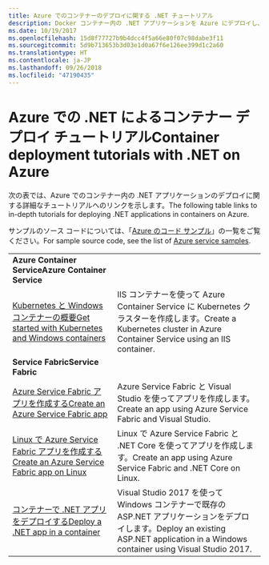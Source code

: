 ```yaml
---
title: Azure でのコンテナーのデプロイに関する .NET チュートリアル
description: Docker コンテナー内の .NET アプリケーションを Azure にデプロイし、DC/OS、Mesos、または Kubernetes でスケーリングします。
ms.date: 10/19/2017
ms.openlocfilehash: 15d8f77727b9b4dcc4f5a66e80f07c98dabe3f11
ms.sourcegitcommit: 5d9b713653b3d03e1d0a67f6e126ee399d1c2a60
ms.translationtype: HT
ms.contentlocale: ja-JP
ms.lasthandoff: 09/26/2018
ms.locfileid: "47190435"
---
```

# <a name="container-deployment-tutorials-with-net-on-azure"></a><span data-ttu-id="5e433-103">Azure での .NET によるコンテナー デプロイ チュートリアル</span><span class="sxs-lookup"><span data-stu-id="5e433-103">Container deployment tutorials with .NET on Azure</span></span>

<span data-ttu-id="5e433-104">次の表では、Azure でのコンテナー内の .NET アプリケーションのデプロイに関する詳細なチュートリアルへのリンクを示します。</span><span class="sxs-lookup"><span data-stu-id="5e433-104">The following table links to in-depth tutorials for deploying .NET applications in containers on Azure.</span></span>

<span data-ttu-id="5e433-105">サンプルのソース コードについては、「[Azure のコード サンプル](https://azure.microsoft.com/resources/samples/?platform=dotnet)」の一覧をご覧ください。</span><span class="sxs-lookup"><span data-stu-id="5e433-105">For sample source code, see the list of [Azure service samples](https://azure.microsoft.com/resources/samples/?platform=dotnet).</span></span>

| | |
|---|---|
| <span data-ttu-id="5e433-106">**Azure Container Service**</span><span class="sxs-lookup"><span data-stu-id="5e433-106">**Azure Container Service**</span></span> ||
| <span data-ttu-id="5e433-107">[Kubernetes と Windows コンテナーの概要][1]</span><span class="sxs-lookup"><span data-stu-id="5e433-107">[Get started with Kubernetes and Windows containers][1]</span></span> | <span data-ttu-id="5e433-108">IIS コンテナーを使って Azure Container Service に Kubernetes クラスターを作成します。</span><span class="sxs-lookup"><span data-stu-id="5e433-108">Create a Kubernetes cluster in Azure Container Service using an IIS container.</span></span>
|<span data-ttu-id="5e433-109">**Service Fabric**</span><span class="sxs-lookup"><span data-stu-id="5e433-109">**Service Fabric**</span></span>| |
| <span data-ttu-id="5e433-110">[Azure Service Fabric アプリを作成する][2]</span><span class="sxs-lookup"><span data-stu-id="5e433-110">[Create an Azure Service Fabric app][2]</span></span> | <span data-ttu-id="5e433-111">Azure Service Fabric と Visual Studio を使ってアプリを作成します。</span><span class="sxs-lookup"><span data-stu-id="5e433-111">Create an app using Azure Service Fabric and Visual Studio.</span></span> | 
| <span data-ttu-id="5e433-112">[Linux で Azure Service Fabric アプリを作成する][3]</span><span class="sxs-lookup"><span data-stu-id="5e433-112">[Create an Azure Service Fabric app on Linux][3]</span></span> | <span data-ttu-id="5e433-113">Linux で Azure Service Fabric と .NET Core を使ってアプリを作成します。</span><span class="sxs-lookup"><span data-stu-id="5e433-113">Create an  app using Azure Service Fabric and .NET Core on Linux.</span></span> | 
| <span data-ttu-id="5e433-114">[コンテナーで .NET アプリをデプロイする][4]</span><span class="sxs-lookup"><span data-stu-id="5e433-114">[Deploy a .NET app in a container][4]</span></span> | <span data-ttu-id="5e433-115">Visual Studio 2017 を使って Windows コンテナーで既存の ASP.NET アプリケーションをデプロイします。</span><span class="sxs-lookup"><span data-stu-id="5e433-115">Deploy an existing ASP.NET application in a Windows container using Visual Studio 2017.</span></span>  |

[1]: /azure/container-service/container-service-kubernetes-windows-walkthrough
[2]: /azure/service-fabric/service-fabric-create-your-first-application-in-visual-studio
[3]: /azure/service-fabric/service-fabric-get-started-containers
[4]: /azure/service-fabric/service-fabric-host-app-in-a-container

